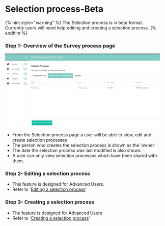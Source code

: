 # Selection process-Beta

{% hint style="warning" %}
The Selection process is in beta format.  Currently users will need help editing and creating a selection process.
{% endhint %}

### Step 1- Overview of the Survey process page

![](<../../../../../.gitbook/assets/image (96).png>)

* From the Selection process page a user will be able to view, edit and create selection processes
* The person who creates the selection process is shown as the 'owner'&#x20;
* The date the selection process was last modified is also shown.
* A user can only view selection processes which have been shared with them.

### Step 2- Editing a selection process

* This feature is designed for Advanced Users.
* Refer to '[Editing a selection process](https://program-user-docs.preignition.org/\~/edit/drafts/-LFSW9U82ZVDdeMyC\_0x/users-program-and-advanced/portfolio/resources/selection-process/editing-a-selection-process-beta)'

### Step 3-  Creating a selection process

* The feature is designed for Advanced Users
* Refer to '[Creating a selection process](https://program-user-docs.preignition.org/\~/edit/drafts/-LFSW9U82ZVDdeMyC\_0x/users-program-and-advanced/portfolio/resources/selection-process/creating-a-selection-process-beta)'

